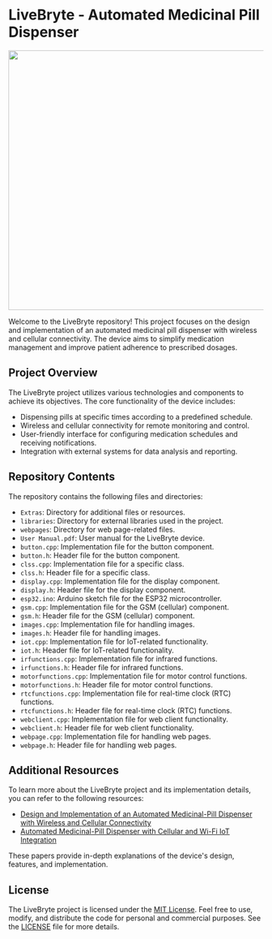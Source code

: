 # LiveBryte - Automated Medicinal Pill Dispenser

<img src="https://i.ibb.co/KrrWctB/livebryte.png" width="512">

Welcome to the LiveBryte repository! This project focuses on the design and implementation of an automated medicinal pill dispenser with wireless and cellular connectivity. The device aims to simplify medication management and improve patient adherence to prescribed dosages.

## Project Overview

The LiveBryte project utilizes various technologies and components to achieve its objectives. The core functionality of the device includes:

- Dispensing pills at specific times according to a predefined schedule.
- Wireless and cellular connectivity for remote monitoring and control.
- User-friendly interface for configuring medication schedules and receiving notifications.
- Integration with external systems for data analysis and reporting.

## Repository Contents

The repository contains the following files and directories:

- `Extras`: Directory for additional files or resources.
- `libraries`: Directory for external libraries used in the project.
- `webpages`: Directory for web page-related files.
- `User Manual.pdf`: User manual for the LiveBryte device.
- `button.cpp`: Implementation file for the button component.
- `button.h`: Header file for the button component.
- `clss.cpp`: Implementation file for a specific class.
- `clss.h`: Header file for a specific class.
- `display.cpp`: Implementation file for the display component.
- `display.h`: Header file for the display component.
- `esp32.ino`: Arduino sketch file for the ESP32 microcontroller.
- `gsm.cpp`: Implementation file for the GSM (cellular) component.
- `gsm.h`: Header file for the GSM (cellular) component.
- `images.cpp`: Implementation file for handling images.
- `images.h`: Header file for handling images.
- `iot.cpp`: Implementation file for IoT-related functionality.
- `iot.h`: Header file for IoT-related functionality.
- `irfunctions.cpp`: Implementation file for infrared functions.
- `irfunctions.h`: Header file for infrared functions.
- `motorfunctions.cpp`: Implementation file for motor control functions.
- `motorfunctions.h`: Header file for motor control functions.
- `rtcfunctions.cpp`: Implementation file for real-time clock (RTC) functions.
- `rtcfunctions.h`: Header file for real-time clock (RTC) functions.
- `webclient.cpp`: Implementation file for web client functionality.
- `webclient.h`: Header file for web client functionality.
- `webpage.cpp`: Implementation file for handling web pages.
- `webpage.h`: Header file for handling web pages.

## Additional Resources

To learn more about the LiveBryte project and its implementation details, you can refer to the following resources:

- [Design and Implementation of an Automated Medicinal-Pill Dispenser with Wireless and Cellular Connectivity](https://www.researchgate.net/profile/Yehan-Kodithuwakku/publication/371752318_Design_and_Implementation_of_an_Automated_Medicinal-Pill_Dispenser_with_Wireless_and_Cellular_Connectivity/links/6492fd0cb9ed6874a5c5572f/Design-and-Implementation-of-an-Automated-Medicinal-Pill-Dispenser-with-Wireless-and-Cellular-Connectivity.pdf)
- [Automated Medicinal-Pill Dispenser with Cellular and Wi-Fi IoT Integration](https://ieeexplore.ieee.org/abstract/document/9817226/)

These papers provide in-depth explanations of the device's design, features, and implementation.

## License

The LiveBryte project is licensed under the [MIT License](LICENSE). Feel free to use, modify, and distribute the code for personal and commercial purposes. See the [LICENSE](LICENSE) file for more details.
